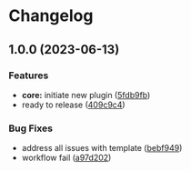 # Changelog

## 1.0.0 (2023-06-13)


### Features

* **core:** initiate new plugin ([5fdb9fb](https://github.com/kc-workspace/asdf-helm/commit/5fdb9fb1998ce451c39bb7e20e2e596079a5d8d5))
* ready to release ([409c9c4](https://github.com/kc-workspace/asdf-helm/commit/409c9c441e261722813a86aa15fa6dd2a0c1b70d))


### Bug Fixes

* address all issues with template ([bebf949](https://github.com/kc-workspace/asdf-helm/commit/bebf949e808cea51475d3daa89adc783bffaf4ae))
* workflow fail ([a97d202](https://github.com/kc-workspace/asdf-helm/commit/a97d202ea7e86896e548b542ccfe5a8e846e6ca2))
